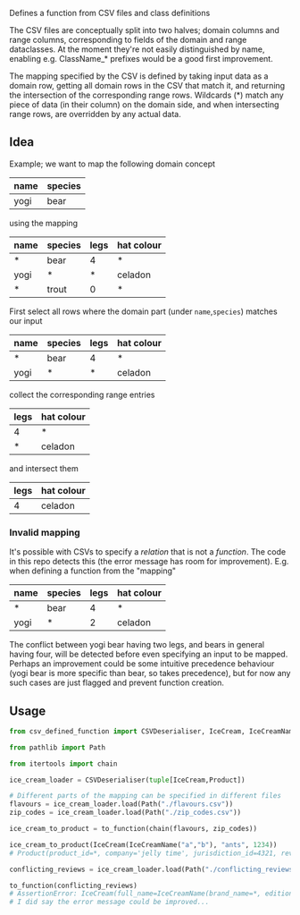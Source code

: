 Defines a function from CSV files and class definitions

The CSV files are conceptually split into two halves; domain columns and range columns, corresponding to fields of the domain and range dataclasses. At the moment they're not easily distinguished by name, enabling e.g. ClassName_\* prefixes would be a good first improvement.

The mapping specified by the CSV is defined by taking input data as a domain row, getting all domain rows in the CSV that match it, and returning the intersection of the corresponding range rows. Wildcards (\*) match any piece of data (in their column) on the domain side, and when intersecting range rows, are overridden by any actual data.

## Idea

Example; we want to map the following domain concept

| name | species |
|-|-|
| yogi | bear |

using the mapping

| name | species | legs | hat colour |
|-|-|-|-|
| * | bear | 4 | * |
| yogi | * | * | celadon |
| * | trout | 0 | * |

First select all rows where the domain part (under `name`,`species`) matches our input 

| name | species | legs | hat colour |
|-|-|-|-|
| * | bear | 4 | * |
| yogi | * | * | celadon |

collect the corresponding range entries

| legs | hat colour |
|-|-|
| 4 | * |
| * | celadon |

and intersect them

| legs | hat colour |
|-|-|
| 4 | celadon |

### Invalid mapping

It's possible with CSVs to specify a _relation_ that is not a _function_. The code in this repo detects this (the error message has room for improvement). E.g. when defining a function from the "mapping"

| name | species | legs | hat colour |
|-|-|-|-|
| * | bear | 4 | * |
| yogi | * | 2 | celadon |

The conflict between yogi bear having two legs, and bears in general having four, will be detected before even specifying an input to be mapped. Perhaps an improvement could be some intuitive precedence behaviour (yogi bear is more specific than bear, so takes precedence), but for now any such cases are just flagged and prevent function creation.

## Usage

``` python
from csv_defined_function import CSVDeserialiser, IceCream, IceCreamName, Product, to_function

from pathlib import Path

from itertools import chain

ice_cream_loader = CSVDeserialiser(tuple[IceCream,Product])

# Different parts of the mapping can be specified in different files
flavours = ice_cream_loader.load(Path("./flavours.csv"))
zip_codes = ice_cream_loader.load(Path("./zip_codes.csv"))

ice_cream_to_product = to_function(chain(flavours, zip_codes))

ice_cream_to_product(IceCream(IceCreamName("a","b"), "ants", 1234))
# Product(product_id=*, company='jelly time', jurisdiction_id=4321, reviews='bad')

conflicting_reviews = ice_cream_loader.load(Path("./conflicting_reviews.csv"))

to_function(conflicting_reviews)
# AssertionError: IceCream(full_name=IceCreamName(brand_name=*, edition=*), flavour='vanilla', zip_code=*) and IceCream(full_name=IceCreamName(brand_name='tots', edition=*), flavour='vanilla', zip_code=*) are compatible (overlap) but their respective mappings Product(product_id=*, company=*, jurisdiction_id=*, reviews='good') and Product(product_id=*, company=*, jurisdiction_id=*, reviews='bad') conflict
# I did say the error message could be improved...
```
